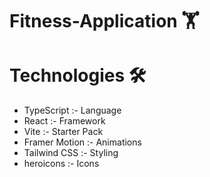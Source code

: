 # Fitness-Application 🏋️
<h1>Technologies 🛠️</h1>
<ul>
  <li>TypeScript :- Language</li>
  <li>React :- Framework</li>
  <li>Vite :- Starter Pack</li>
  <li>Framer Motion :- Animations</li>
  <li>Tailwind CSS :- Styling</li>
  <li>heroicons :- Icons</li>
</ul>
